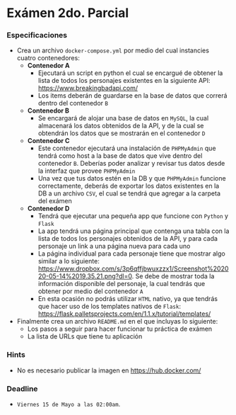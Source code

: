# Exámen 2do. Parcial

### Especificaciones

* Crea un archivo `docker-compose.yml` por medio del cual instancies cuatro contenedores:
  * **Contenedor A**
    * Ejecutará un script en python el cual se encargué de obtener la lista de todos los personajes existentes en la siguiente API: https://www.breakingbadapi.com/
    * Los items deberán de guardarse en la base de datos que correrá dentro del contenedor `B`
  * **Contenedor B**
    * Se encargará de alojar una base de datos en `MySQL`, la cual almacenará los datos obtenidos de la API, y de la cual se obtendrán los datos que se mostrarán en el contenedor `D`
  * **Contenedor C**
    * Este contenedor ejecutará una instalación de `PHPMyAdmin` que tendrá como host a la base de datos que vive dentro del contenedor `B`. Deberías poder analizar y revisar tus datos desde la interfaz que provee `PHPMyAdmin`
    * Una vez que tus datos estén en la DB y que `PHPMyAdmin` funcione correctamente, deberás de exportar los datos existentes en la DB a un archivo `CSV`, el cual se tendrá que agregar a la carpeta del exámen
  * **Contenedor D**
    * Tendrá que ejecutar una pequeña app que funcione con `Python` y `Flask`
    * La app tendrá una página principal que contenga una tabla con la lista de todos los personajes obtenidos de la API, y para cada personaje un link a una página nueva para cada uno
    * La página individual para cada personaje tiene que mostrar algo similar a lo siguiente: https://www.dropbox.com/s/3p6qffjbwuxzzx1/Screenshot%202020-05-14%2019.35.21.png?dl=0. Se debe de mostrar toda la información disponible del personaje, la cual tendrás que obtener por medio del contenedor `A`
    * En esta ocasión no podrás utilizar `HTML` nativo, ya que tendrás que hacer uso de los templates nativos de `Flask`: https://flask.palletsprojects.com/en/1.1.x/tutorial/templates/
* Finalmente crea un archivo `README.md` en el que incluyas lo siguiente:
  * Los pasos a seguir para hacer funcionar tu práctica de exámen
  * La lista de URLs que tiene tu aplicación

### Hints
* No es necesario publicar la imagen en https://hub.docker.com/

### Deadline

* `Viernes 15 de Mayo a las 02:00am`.
